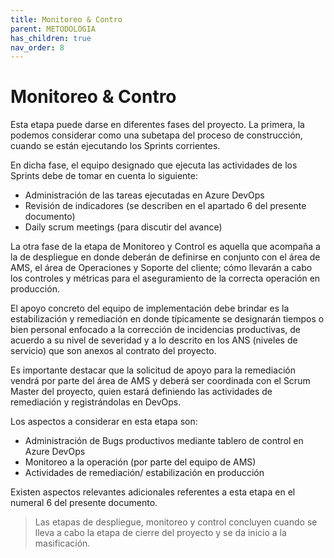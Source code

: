 ```yaml
---
title: Monitoreo & Contro
parent: METODOLOGIA
has_children: true
nav_order: 8
---
```


# Monitoreo & Contro

Esta etapa puede darse en diferentes fases del proyecto. La primera, la podemos considerar como una subetapa del proceso de construcción, cuando se están ejecutando los Sprints corrientes.

En dicha fase, el equipo designado que ejecuta las actividades de los Sprints debe de tomar en cuenta lo siguiente:

* Administración de las tareas ejecutadas en Azure DevOps
* Revisión de indicadores (se describen en el apartado 6 del presente documento)
* Daily scrum meetings (para discutir del avance) 

La otra fase de la etapa de Monitoreo y Control es aquella que acompaña a la de despliegue en donde deberán de definirse en conjunto con el área de AMS, el área de Operaciones y Soporte del cliente; cómo llevarán a cabo los controles y métricas para el aseguramiento de la correcta operación en producción.

El apoyo concreto del equipo de implementación debe brindar es la estabilización y remediación en donde típicamente se designarán tiempos o bien personal enfocado a la corrección de incidencias productivas, de acuerdo a su nivel de severidad y a lo descrito en los ANS (niveles de servicio) que son anexos al contrato del proyecto.

Es importante destacar que la solicitud de apoyo para la remediación vendrá por parte del área de AMS y deberá ser coordinada con el Scrum Master del proyecto, quien estará definiendo las actividades de remediación y registrándolas en DevOps.

Los aspectos a considerar en esta etapa son:

* Administración de Bugs productivos mediante tablero de control en Azure DevOps
* Monitoreo a la operación (por parte del equipo de AMS)
* Actividades de remediación/ estabilización en producción

Existen aspectos relevantes adicionales referentes a esta etapa en el numeral 6 del presente documento.

> Las etapas de despliegue, monitoreo y control concluyen cuando se lleva a cabo la etapa de cierre del proyecto y se da inicio a la masificación.